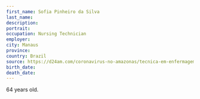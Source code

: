 ```yaml
---
first_name: Sofia Pinheiro da Silva
last_name: 
description: 
portrait: 
occupation: Nursing Technician
employer: 
city: Manaus
province: 
country: Brazil
source: https://d24am.com/coronavirus-no-amazonas/tecnica-em-enfermagem-do-28-de-agosto-morre-com-covid-19/
birth_date: 
death_date: 
---
```


64 years old.